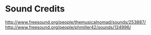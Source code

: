 
# Sound Credits

http://www.freesound.org/people/themusicalnomad/sounds/253887/
http://www.freesound.org/people/phmiller42/sounds/124996/
